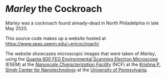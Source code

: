 # _Marley_ the Cockroach

_Marley_ was a cockroach found already-dead in North Philadelphia in late May 2025.

This source code makes up a website hosted at https://www.seas.upenn.edu/~ericoc/roach/

The website showcases microscopic images that were taken of _Marley_,
using the [Quanta 600 FEG Environmental Scanning Electron Microscope](https://www.nano.upenn.edu/equipment/quanta-600-feg-esem/) (ESEM)
at the [_Nanoscale Characterization Facility_](https://www.nano.upenn.edu/resources/nanoscale-characterization/) (NCF)
at the [Krishna P. Singh Center for Nanotechnology](https://www.nano.upenn.edu/)
at the [University of Pennsylvania](https://www.upenn.edu/).
